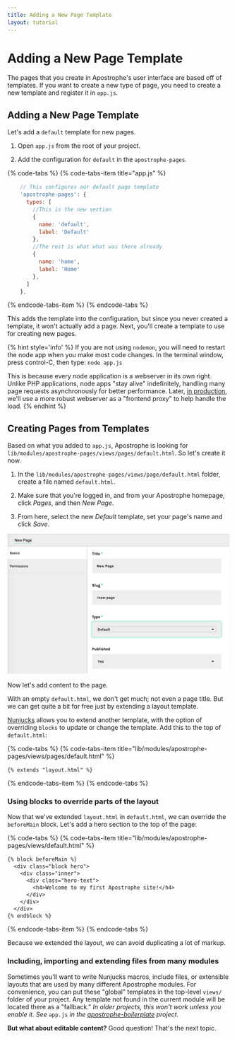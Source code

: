 ```yaml
---
title: Adding a New Page Template
layout: tutorial
---
```


# Adding a New Page Template

The pages that you create in Apostrophe's user interface are based off of templates. If you want to create a new type of page, you need to create a new template and register it in  `app.js`.

## Adding a New Page Template

Let's add a `default` template for new pages.

1. Open `app.js` from the root of your project.

2. Add the configuration for `default` in the `apostrophe-pages`.

{% code-tabs %}
{% code-tabs-item title="app.js" %}
```javascript
    // This configures our default page template
    'apostrophe-pages': {
      types: [
        //This is the new section
        {
          name: 'default',
          label: 'Default'
        },
        //The rest is what what was there already
        {
          name: 'home',
          label: 'Home'
        },
      ]
    },
```
{% endcode-tabs-item %}
{% endcode-tabs %}

This adds the template into the configuration, but since you never created a template, it won't actually add a page. Next, you'll create a template to use for creating new pages.

{% hint style='info' %}
If you are not using `nodemon`, you will need to restart the node app when you make most code changes. In the terminal window, press control-C, then type: `node app.js`

This is because every node application is a webserver in its own right. Unlike PHP applications, node apps "stay alive" indefinitely, handling many page requests asynchronously for better performance. Later, [in production](../intermediate/deployment.md), we'll use a more robust webserver as a "frontend proxy" to help handle the load.
{% endhint %}

## Creating Pages from Templates

Based on what you added to `app.js`, Apostrophe is looking for `lib/modules/apostrophe-pages/views/pages/default.html`. So let's create it now.

1. In the `lib/modules/apostrophe-pages/views/page/default.html` folder, create a file named `default.html`.

2. Make sure that you're logged in, and from your Apostrophe homepage, click *Pages*, and then *New Page*.

3. From here, select the new *Default* template, set your page's name and click *Save*.

![Creating a new page](../../.gitbook/assets/create_new_page.png)

Now let's add content to the page.

With an empty `default.html`, we don't get much; not even a page title. But we can get quite a bit for free just by extending a layout template.

[Nunjucks](https://mozilla.github.io/nunjucks/) allows you to extend another template, with the option of overriding `blocks` to update or change the template. Add this to the top of `default.html`:

{% code-tabs %}
{% code-tabs-item title="lib/modules/apostrophe-pages/views/pages/default.html" %}
```markup
{% extends "layout.html" %}
```
{% endcode-tabs-item %}
{% endcode-tabs %}

### Using blocks to override parts of the layout

Now that we've extended `layout.html` in `default.html`, we can override the `beforeMain` block. Let's add a hero section to the top of the page:

{% code-tabs %}
{% code-tabs-item title="lib/modules/apostrophe-pages/views/default.html" %}
```markup
{% block beforeMain %}
  <div class="block hero">
    <div class="inner">
      <div class="hero-text">
        <h4>Welcome to my first Apostrophe site!</h4>
      </div>
    </div>
  </div>
{% endblock %}
```
{% endcode-tabs-item %}
{% endcode-tabs %}

Because we extended the layout, we can avoid duplicating a lot of markup.

### Including, importing and extending files from many modules

Sometimes you'll want to write Nunjucks macros, include files, or extensible layouts that are used by many different Apostrophe modules. For convenience, you can put these "global" templates in the top-level `views/` folder of your project. Any template not found in the current module will be located there as a "fallback." _In older projects, this won't work unless you enable it. See_ `app.js` _in the_ [_apostrophe-boilerplate_](https://github.com/punkave/apostrophe-boilerplate) _project._

**But what about editable content?** Good question! That's the next topic.

